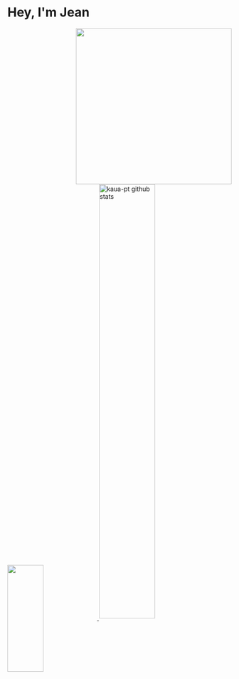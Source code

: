 # Hey, I'm Jean
<img src="gif-ippo" min-width="350px" max-width="350px" width="350px" align="right" >

<div justify-content="space-between"> 
<a href="https://github.com/kaua-pt">
  <img align="center" height="240em" width="40%" src="https://github-readme-stats.vercel.app/api/top-langs/?username=jeancarloslr&theme=vision-friendly-dark&layout=compact" />
</a>
<a href="https://github.com/kaua-pt">
 <img align="center" width="50%" src="https://github-readme-stats.vercel.app/api?username=jeancarloslr&show_icons=true&theme=vision-friendly-dark&line_height=27" alt="kaua-pt github stats"/>
</a>
</div>
